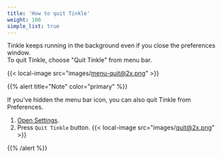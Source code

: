 ```yaml
---
title: 'How to quit Tinkle'
weight: 100
simple_list: true
---
```


Tinkle keeps running in the background even if you close the preferences window.<br />
To quit Tinkle, choose "Quit Tinkle" from menu bar.

{{< local-image src="images/menu-quit@2x.png" >}}

{{% alert title="Note" color="primary" %}}

If you've hidden the menu bar icon, you can also quit Tinkle from Preferences.

1.  [Open Settings](../../configuration/open-settings/).
2.  Press `Quit Tinkle` button.
    {{< local-image src="images/quit@2x.png" >}}

{{% /alert %}}
